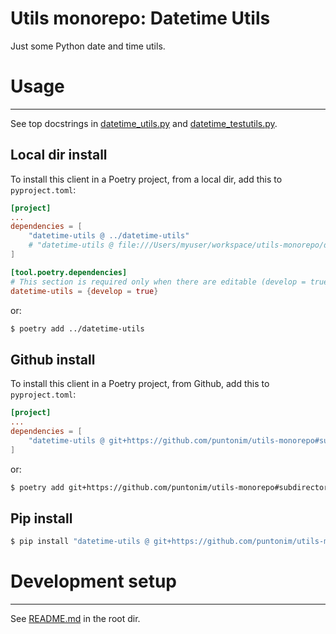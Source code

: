 **Utils monorepo: Datetime Utils**
==================================

Just some Python date and time utils.


Usage
=====

---

See top docstrings in [datetime_utils.py](datetime_utils/datetime_utils.py)
 and [datetime_testutils.py](datetime_utils/datetime_testutils.py).

Local dir install
-----------------
To install this client in a Poetry project, from a local dir, add this to `pyproject.toml`:
```toml
[project]
...
dependencies = [
    "datetime-utils @ ../datetime-utils"
    # "datetime-utils @ file:///Users/myuser/workspace/utils-monorepo/datetime-utils"
]

[tool.poetry.dependencies]
# This section is required only when there are editable (develop = true) dependencies.
datetime-utils = {develop = true}
```
or:
```sh
$ poetry add ../datetime-utils
```

Github install
--------------
To install this client in a Poetry project, from Github, add this to `pyproject.toml`:
```toml
[project]
...
dependencies = [
    "datetime-utils @ git+https://github.com/puntonim/utils-monorepo#subdirectory=datetime-utils",
]
```
or:
```sh
$ poetry add git+https://github.com/puntonim/utils-monorepo#subdirectory=datetime-utils
```

Pip install
-----------
```sh
$ pip install "datetime-utils @ git+https://github.com/puntonim/utils-monorepo#subdirectory=datetime-utils"
```


Development setup
=================

---

See [README.md](../README.md) in the root dir.
